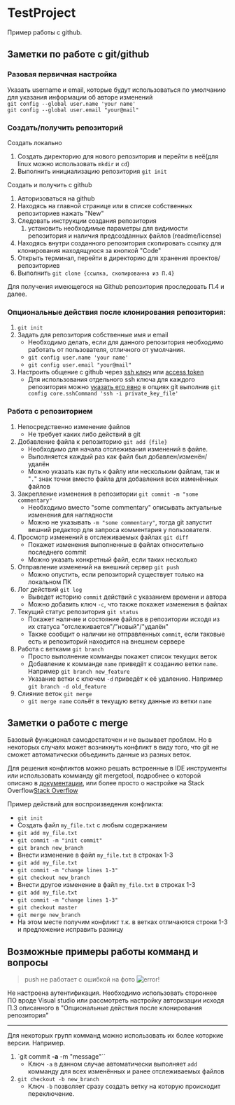 # TestProject
Пример работы с github.

## Заметки по работе с git/github

### Разовая первичная настройка

Указать username и email, которые будут использоваться по умолчанию для указания информации об авторе изменений  
`git config --global user.name 'your name'`  
`git config --global user.email "your@mail"`

### Создать/получить репозиторий

Создать локально
1. Создать директорию для нового репозитория и перейти в неё(для linux можно использовать `mkdir` и `cd`)
2. Выполнить инициализацию репозитория `git init`

Создать и получить с github
1. Авторизоваться на github
2. Находясь на главной странице или в списке собственных репозиториев нажать "New"
3. Следовать инструкции создания репозитория
	1. установить необходимые параметры для видимости репозитория и наличия предсозданных файлов (readme/license)
4. Находясь внутри созданного репозитория скопировать ссылку для клонирования находящуюся за кнопкой "Code"
5. Открыть терминал, перейти в директорию для хранения проектов/репозиториев
6. Выполнить `git clone {ссылка, скопированна из П.4}`

Для получения имеющегося на Github репозитория проследовать П.4 и далее.

### Опциональные действия после клонирования репозитория:

1. `git init`
2. Задать для репозитория собственные имя и email
	* Необходимо делать, если для данного репозитория необходимо работать от пользователя, отличного от умолчания.
	* `git config user.name 'your name'`
	* `git config user.email "your@mail"`
3. Настроить общение с github через [ssh ключ](https://htmlacademy.ru/blog/git/git-console) или [access token](https://linuxpip.org/git-error-fatal-authentication-failed/)
	* Для использования отдельного ssh ключа для каждого репозитория можно [указать его явно](https://stackoverflow.com/questions/4565700/how-to-specify-the-private-ssh-key-to-use-when-executing-shell-command-on-git) в опциях git выполнив `git config core.sshCommand 'ssh -i private_key_file'`

### Работа с репозиторием

1. Непосредственно изменение файлов
	* Не требует каких либо действий в git
2. Добавление файла к репозиторию `git add {file}`
	* Необходимо для начала отслеживания изменений в файле.
	* Выполняется каждый раз как файл был добавлен/изменён/удалён
	* Можно указать как путь к файлу или нескольким файлам, так и "`.`" знак точки вместо файла для добавления всех изменённых файлов
4. Закрепление изменения в репозитории `git commit -m "some commentary"`
	* Необходимо вместо "some commentary" описывать актуальные изменения для наглядности
	* Можно не указывать `-m "some commentary"`, тогда git запустит вешний редактор для запроса комментария у пользователя.
5. Просмотр изменений в отслеживаемых файлах `git diff`
	* Покажет изменения выполненные в файлах относительно последнего commit
	* Можно указать конкретный файл, если таких несколько
6. Отправление изменений на внешний сервер `git push`
	* Можно опустить, если репозиторий существует только на локальном ПК
7. Лог действий `git log`
	* Выведет историю `commit` действий с указанием времени и автора
	* Можно добавить ключ `-c`, что также покажет изменения в файлах
8. Текущий статус репозитория `git status`
	* Покажет наличие и состояние файлов в репозитории исходя из их статуса "отслеживается"/"новый"/"удалён"
	* Также сообщит о наличии не отправленных `commit`, если таковые есть и репозиторий находится на внешнем сервере
9. Работа с ветками `git branch`
	* Просто выполнение комманды покажет список текущих веток
	* Добавление к комманде `name` приведёт к созданию ветки `name`. Например `git branch new_feature`
	* Указание ветки с ключем `-d` приведёт к её удалению. Например `git branch -d old_feature`
10. Слияние веток `git merge`
	* `git merge name`  сольёт в текущую ветку данные из ветки `name`

## Заметки о работе с merge

Базовый функционал самодостаточен и не вызывает проблем. Но в некоторых случаях может возникнуть конфликт в виду того, что git не сможет автоматически объединить данные из разных веток.

Для решения конфликтов можно решать встроенные в IDE инструменты или использовать комманду git mergetool, подробнее о которой описано в [документации](https://git-scm.com/docs/git-mergetool), или более просто о настройке на Stack Overflow[Stack Overflow](https://stackoverflow.com/questions/426026/git-on-windows-how-do-you-set-up-a-mergetool)

Пример действий для воспроизведения конфликта:
* `git init`
* Создать файл `my_file.txt` с любым содержанием
* `git add my_file.txt`
* `git commit -m "init commit"`
* `git branch new_branch`
* Внести изменение в файл `my_file.txt` в строках 1-3
* `git add my_file.txt`
* `git commit -m "change lines 1-3"`
* `git checkout new_branch`
* Внести другое изменение в файл `my_file.txt` в строках 1-3
* `git add my_file.txt`
* `git commit -m "change lines 1-3"`
* `git checkout master`
* `git merge new_branch`
* На этом месте получим конфликт т.к. в ветках отличаются строки 1-3 и предложение исправить разницу

## Возможные примеры работы комманд и вопросы

> push не работает с ошибкой на фото
> ![error!](/images/push_auth_error.png "error image")

Не настроена аутентификация. Необходимо использовать стороннее ПО вроде Visual studio или рассмотреть настройку авторизации исходя П.3 описанного в "Опциональные действия после клонирования репозитория"

---

Для некоторых групп комманд можно использовать их более которкие версии.
Например.

1. `git commit **-a** -m "message"``
	* Ключ `-a` в данном случае автоматически выполняет `add` комманду для всех изменённых и ранее отслеживаемых файлов
2. `git checkout -b new_branch`
	* Ключ `-b` позволяет сразу создать ветку на которую происходит переключение.
